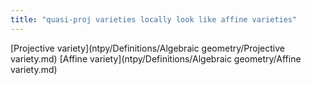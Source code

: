 ```yaml
---
title: "quasi-proj varieties locally look like affine varieties"
---
```


[Projective variety](ntpy/Definitions/Algebraic geometry/Projective variety.md) [Affine variety](ntpy/Definitions/Algebraic geometry/Affine variety.md)
